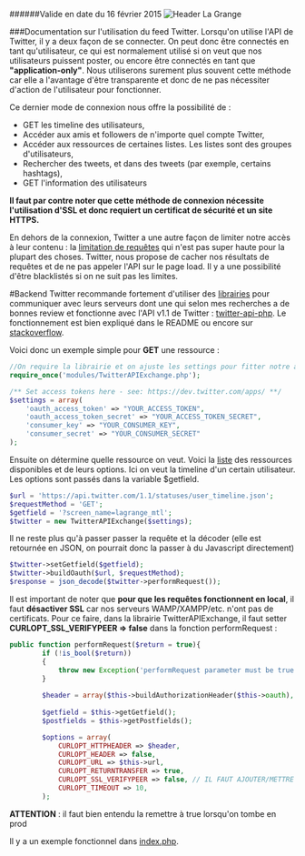 ######Valide en date du 16 février 2015
![Header La Grange](http://clients.la-grange.ca/grange/grange_header.jpg "Header La Grange")

###Documentation sur l'utilisation du feed Twitter.
Lorsqu'on utilise l'API de Twitter, il y a deux façon de se connecter. 
On peut donc être connectés en tant qu'utilisateur, ce qui est normalement utilisé 
si on veut que nos utilisateurs puissent poster, ou encore être connectés en tant que
**"application-only"**. Nous utiliserons surement plus souvent cette méthode car elle a l'avantage
d'être transparente et donc de ne pas nécessiter d'action de l'utilisateur pour fonctionner.

Ce dernier mode de connexion nous offre la possibilité de :
* GET les timeline des utilisateurs,
* Accéder aux amis et followers de n'importe quel compte Twitter,
* Accéder aux ressources de certaines listes. Les listes sont des groupes d'utilisateurs,
* Rechercher des tweets, et dans des tweets (par exemple, certains hashtags),
* GET l'information des utilisateurs

**Il faut par contre noter que cette méthode de connexion nécessite l'utilisation d'SSL et donc
requiert un certificat de sécurité et un site HTTPS.**

En dehors de la connexion, Twitter a une autre façon de limiter notre accès à leur 
contenu : la [limitation de requêtes](https://dev.twitter.com/rest/public/rate-limits) qui n'est pas
super haute pour la plupart des choses. Twitter, nous propose de cacher nos résultats de requêtes et
de ne pas appeler l'API sur le page load. Il y a une possibilité d'être blacklistés si on ne suit pas 
les limites.

#Backend
Twitter recommande fortement d'utiliser des [librairies](https://dev.twitter.com/overview/api/twitter-libraries) 
pour communiquer avec leurs serveurs dont une qui selon mes recherches a de bonnes review et fonctionne avec 
l'API v1.1 de Twitter : [twitter-api-php](https://github.com/J7mbo/twitter-api-php). Le fonctionnement est bien 
expliqué dans le README ou encore sur [stackoverflow](http://stackoverflow.com/questions/12916539/simplest-php-example-for-retrieving-user-timeline-with-twitter-api-version-1-1/15314662#15314662).

Voici donc un exemple simple pour **GET** une ressource :

`````php
//On require la librairie et on ajuste les settings pour fitter notre app
require_once('modules/TwitterAPIExchange.php');

/** Set access tokens here - see: https://dev.twitter.com/apps/ **/
$settings = array(
    'oauth_access_token' => "YOUR_ACCESS_TOKEN",
    'oauth_access_token_secret' => "YOUR_ACCESS_TOKEN_SECRET",
    'consumer_key' => "YOUR_CONSUMER_KEY",
    'consumer_secret' => "YOUR_CONSUMER_SECRET"
);
`````
Ensuite on détermine quelle ressource on veut. Voici la [liste](https://dev.twitter.com/rest/public) des ressources 
disponibles et de leurs options. Ici on veut la timeline d'un certain utilisateur. Les options sont passés dans la
variable $getfield.
````````php
$url = 'https://api.twitter.com/1.1/statuses/user_timeline.json';
$requestMethod = 'GET';
$getfield = '?screen_name=lagrange_mtl';
$twitter = new TwitterAPIExchange($settings);
````````

Il ne reste plus qu'à passer passer la requête et la décoder (elle est retournée en JSON, on pourrait donc la passer à du Javascript directement)
`````php
$twitter->setGetfield($getfield);
$twitter->buildOauth($url, $requestMethod);
$response = json_decode($twitter->performRequest());
`````
Il est important de noter que **pour que les requêtes fonctionnent en local**, il faut **désactiver SSL** car nos 
serveurs WAMP/XAMPP/etc. n'ont pas de certificats. Pour ce faire, dans la librairie TwitterAPIExchange, il faut setter 
**CURLOPT_SSL_VERIFYPEER => false** dans la fonction performRequest :
```````php
public function performRequest($return = true){
        if (!is_bool($return)) 
        { 
            throw new Exception('performRequest parameter must be true or false'); 
        }
        
        $header = array($this->buildAuthorizationHeader($this->oauth), 'Expect:');
        
        $getfield = $this->getGetfield();
        $postfields = $this->getPostfields();

        $options = array( 
            CURLOPT_HTTPHEADER => $header,
            CURLOPT_HEADER => false,
            CURLOPT_URL => $this->url,
            CURLOPT_RETURNTRANSFER => true,
            CURLOPT_SSL_VERIFYPEER => false, // IL FAUT AJOUTER/METTRE CETTE LIGNE À FALSE
            CURLOPT_TIMEOUT => 10,
        );
```````
**ATTENTION** : il faut bien entendu la remettre à true lorsqu'on tombe en prod

Il y a un exemple fonctionnel dans [index.php](index.php). 